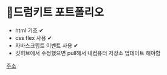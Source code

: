 # 💜드럼키트 포트폴리오

- html 기초 ✔
- css flex 사용 ✔
- 자바스크립트 이벤트 사용 ✔
- 깃허브에서 수정했으면 pull해서 내컴퓨터 저장소 업데이트 해야함

[주소](https://jbkim08.github.io/drumKit/)
